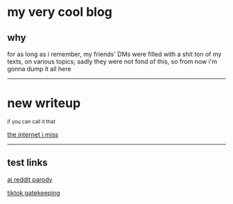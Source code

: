 # my very cool blog 

## why 
for as long as i remember, my friends' DMs were filled with a shit ton of my texts, on various topics; sadly they were not fond of this, so from now i'm gonna dump it all here 

---

<h1>new writeup</h1> <small>if you can call it that</small>

[the internet i miss](pages/the_internet_i_miss.md)

---

## test links

[ai reddit parody](pages/ai_reddit_parody.md)

[tiktok gatekeeping](pages/tiktok_gatekeeping.md)
